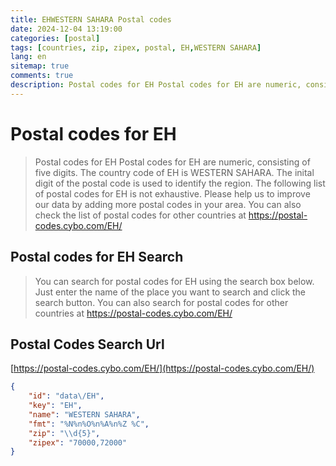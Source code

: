 ```yaml
---
title: EHWESTERN SAHARA Postal codes 
date: 2024-12-04 13:19:00
categories: [postal]
tags: [countries, zip, zipex, postal, EH,WESTERN SAHARA]
lang: en
sitemap: true
comments: true
description: Postal codes for EH Postal codes for EH are numeric, consisting of five digits. The country code of EH is WESTERN SAHARA. The inital digit of the postal code is used to identify the region. The following list of postal codes for EH is not exhaustive. Please help us to improve our data by adding more postal codes in your area. You can also check the list of postal codes for other countries at https://postal-codes.cybo.com/EH/
---
```


# Postal codes for EH
> Postal codes for EH Postal codes for EH are numeric, consisting of five digits. The country code of EH is WESTERN SAHARA. The inital digit of the postal code is used to identify the region. The following list of postal codes for EH is not exhaustive. Please help us to improve our data by adding more postal codes in your area. You can also check the list of postal codes for other countries at https://postal-codes.cybo.com/EH/

## Postal codes for EH Search 
> You can search for postal codes for EH using the search box below. Just enter the name of the place you want to search and click the search button. You can also search for postal codes for other countries at https://postal-codes.cybo.com/EH/

## Postal Codes Search Url

[https://postal-codes.cybo.com/EH/](https://postal-codes.cybo.com/EH/)
```json
{
    "id": "data\/EH",
    "key": "EH",
    "name": "WESTERN SAHARA",
    "fmt": "%N%n%O%n%A%n%Z %C",
    "zip": "\\d{5}",
    "zipex": "70000,72000"
}
```
